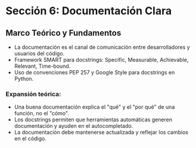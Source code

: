 # Sección 6: Documentación Clara

## Marco Teórico y Fundamentos

- La documentación es el canal de comunicación entre desarrolladores y usuarios del código.
- Framework SMART para docstrings: Specific, Measurable, Achievable, Relevant, Time-bound.
- Uso de convenciones PEP 257 y Google Style para docstrings en Python.

### Expansión teórica:
- Una buena documentación explica el "qué" y el "por qué" de una función, no el "cómo".
- Los docstrings permiten que herramientas automáticas generen documentación y ayuden en el autocompletado.
- La documentación debe mantenerse actualizada y reflejar los cambios en el código.
